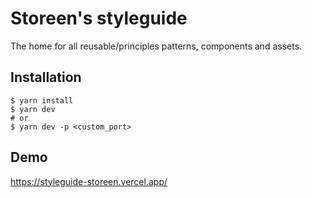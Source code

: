 # Storeen's styleguide

The home for all reusable/principles patterns, components and assets.

## Installation

```
$ yarn install
$ yarn dev
# or
$ yarn dev -p <custom_port>
```

## Demo

https://styleguide-storeen.vercel.app/
